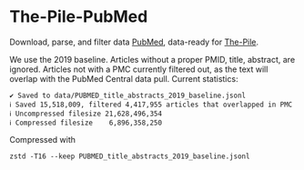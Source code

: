 # The-Pile-PubMed
Download, parse, and filter data [PubMed](https://pubmed.ncbi.nlm.nih.gov/), data-ready for [The-Pile](https://github.com/EleutherAI/The-Pile).

We use the 2019 baseline. Articles without a proper PMID, title, abstract, are ignored. Articles not with a PMC currently filtered out, as the text will overlap with the PubMed Central data pull. Current statistics:

    ✔ Saved to data/PUBMED_title_abstracts_2019_baseline.jsonl
    ℹ Saved 15,518,009, filtered 4,417,955 articles that overlapped in PMC
    ℹ Uncompressed filesize 21,628,496,354
    ℹ Compressed filesize    6,896,358,250

Compressed with

    zstd -T16 --keep PUBMED_title_abstracts_2019_baseline.jsonl 